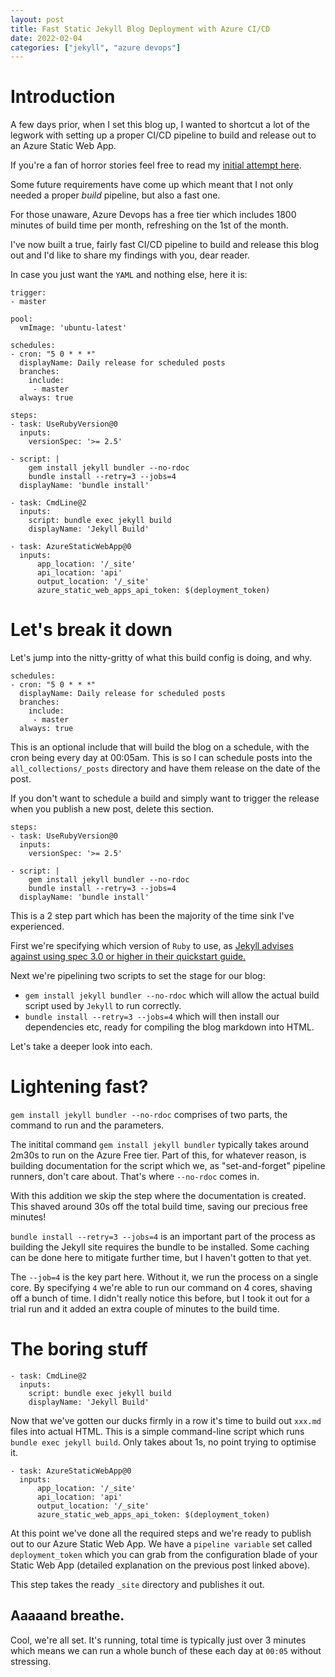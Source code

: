 ```yaml
---
layout: post
title: Fast Static Jekyll Blog Deployment with Azure CI/CD
date: 2022-02-04
categories: ["jekyll", "azure devops"]
---
```


# Introduction

A few days prior, when I set this blog up, I wanted to shortcut a lot of the legwork with setting up a proper CI/CD pipeline to build and release out to an Azure Static Web App.

If you're a fan of horror stories feel free to read my [initial attempt here](https://jamesgould.dev/posts/scuffed-publish/).

Some future requirements have come up which meant that I not only needed a proper *build* pipeline, but also a fast one.

For those unaware, Azure Devops has a free tier which includes 1800 minutes of build time per month, refreshing on the 1st of the month.

I've now built a true, fairly fast CI/CD pipeline to build and release this blog out and I'd like to share my findings with you, dear reader.

In case you just want the `YAML` and nothing else, here it is:

```
trigger:
- master

pool:
  vmImage: 'ubuntu-latest'

schedules:
- cron: "5 0 * * *"
  displayName: Daily release for scheduled posts
  branches:
    include: 
     - master
  always: true 

steps:
- task: UseRubyVersion@0
  inputs:
    versionSpec: '>= 2.5'

- script: |
    gem install jekyll bundler --no-rdoc
    bundle install --retry=3 --jobs=4
  displayName: 'bundle install'

- task: CmdLine@2
  inputs:
    script: bundle exec jekyll build
    displayName: 'Jekyll Build'
    
- task: AzureStaticWebApp@0
  inputs:
      app_location: '/_site'
      api_location: 'api'
      output_location: '/_site'
      azure_static_web_apps_api_token: $(deployment_token)

```

# Let's break it down

Let's jump into the nitty-gritty of what this build config is doing, and why.

```
schedules:
- cron: "5 0 * * *"
  displayName: Daily release for scheduled posts
  branches:
    include: 
     - master
  always: true 
```

This is an optional include that will build the blog on a schedule, with the cron being every day at 00:05am. This is so I can schedule posts into the `all_collections/_posts` directory and have them release on the date of the post. 

If you don't want to schedule a build and simply want to trigger the release when you publish a new post, delete this section.

```
steps:
- task: UseRubyVersion@0
  inputs:
    versionSpec: '>= 2.5'

- script: |
    gem install jekyll bundler --no-rdoc
    bundle install --retry=3 --jobs=4
  displayName: 'bundle install'
```

This is a 2 step part which has been the majority of the time sink I've experienced.

First we're specifying which version of `Ruby` to use, as [Jekyll advises against using spec 3.0 or higher in their quickstart guide.](https://jekyllrb.com/docs/)

Next we're pipelining two scripts to set the stage for our blog:

- `gem install jekyll bundler --no-rdoc` which will allow the actual build script used by `Jekyll` to run correctly.
- `bundle install --retry=3 --jobs=4` which will then install our dependencies etc, ready for compiling the blog markdown into HTML.

Let's take a deeper look into each.

# Lightening fast?

`gem install jekyll bundler --no-rdoc` comprises of two parts, the command to run and the parameters. 

The initital command `gem install jekyll bundler` typically takes around 2m30s to run on the Azure Free tier. Part of this, for whatever reason, is building documentation for the script which we, as "set-and-forget" pipeline runners, don't care about. That's where `--no-rdoc` comes in.

With this addition we skip the step where the documentation is created. This shaved around 30s off the total build time, saving our precious free minutes!

`bundle install --retry=3 --jobs=4` is an important part of the process as building the Jekyll site requires the bundle to be installed. Some caching can be done here to mitigate further time, but I haven't gotten to that yet.

The `--job=4` is the key part here. Without it, we run the process on a single core. By specifying `4` we're able to run our command on 4 cores, shaving off a bunch of time. I didn't really notice this before, but I took it out for a trial run and it added an extra couple of minutes to the build time.

# The boring stuff

```
- task: CmdLine@2
  inputs:
    script: bundle exec jekyll build
    displayName: 'Jekyll Build'
```

Now that we've gotten our ducks firmly in a row it's time to build out `xxx.md` files into actual HTML. This is a simple command-line script which runs `bundle exec jekyll build`. Only takes about 1s, no point trying to optimise it.

```
- task: AzureStaticWebApp@0
  inputs:
      app_location: '/_site'
      api_location: 'api'
      output_location: '/_site'
      azure_static_web_apps_api_token: $(deployment_token)
```

At this point we've done all the required steps and we're ready to publish out to our Azure Static Web App. We have a `pipeline variable` set called `deployment_token` which you can grab from the configuration blade of your Static Web App (detailed explanation on the previous post linked above).

This step takes the ready `_site` directory and publishes it out.

## Aaaaand breathe.

Cool, we're all set. It's running, total time is typically just over 3 minutes which means we can run a whole bunch of these each day at `00:05` without stressing.